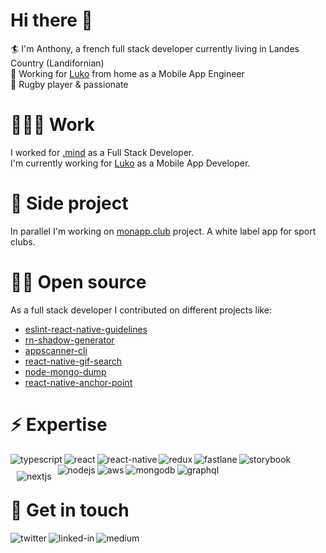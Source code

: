 # Hi there 👋

 🏄 I'm Anthony, a french full stack developer currently living in Landes Country (Landifornian)<br />
 🏡 Working for [Luko](https://luko.eu/) from home as a Mobile App Engineer<br />
 🏉 Rugby player & passionate

# 👨🏼‍💻 Work

I worked for [.mind](https://github.com/dotmind) as a Full Stack Developer.<br />
I'm currently working for [Luko](https://luko.eu/) as a Mobile App Developer.<br/>

# 🎸 Side project

In parallel I'm working on [monapp.club](https://monapp.club/) project. A white label app for sport clubs.

# 🙌🏼 Open source

As a full stack developer I contributed on different projects like:
- [eslint-react-native-guidelines](https://github.com/GetLuko/eslint-react-native-guidelines)
- [rn-shadow-generator](https://github.com/dotmind/rn-shadow-generator)
- [appscanner-cli](https://github.com/dotmind/appscanner-cli)
- [react-native-gif-search](https://github.com/Thanasis1101/react-native-gif-search)
- [node-mongo-dump](https://github.com/dotmind/node-mongo-dump)
- [react-native-anchor-point](https://github.com/sueLan/react-native-anchor-point)

# ⚡️ Expertise

<img align="left" alt="typescript" src="https://img.shields.io/badge/typescript%20-3178C6.svg?&style=for-the-badge&logo=typescript&logoColor=white" />
<img align="left" alt="react" src="https://img.shields.io/badge/react%20-%2320232a.svg?&style=for-the-badge&logo=react&logoColor=%2361DAFB" />
<img align="left" alt="react-native" src="https://img.shields.io/badge/react%20native%20-%2320232a.svg?&style=for-the-badge&logo=react&logoColor=%2361DAFB" />
<img align="left" alt="redux" src="https://img.shields.io/badge/redux%20-764ABC.svg?&style=for-the-badge&logo=redux&logoColor=white" />
<img align="left" alt="fastlane" src="https://img.shields.io/badge/fastlane%20-00F200.svg?&style=for-the-badge&logo=fastlane&logoColor=white" />
<img align="left" alt="storybook" src="https://img.shields.io/badge/storybook%20-FF4785.svg?&style=for-the-badge&logo=storybook&logoColor=white" />


<img style="float:left; margin: 10px;" alt="nextjs" src="https://img.shields.io/badge/next.js%20-000000.svg?&style=for-the-badge&logo=next.js&logoColor=white" />

<img align="left" alt="nodejs" src="https://img.shields.io/badge/node.js%20-%2343853D.svg?&style=for-the-badge&logo=node.js&logoColor=white" />
<img align="left" alt="aws" src="https://img.shields.io/badge/Amazon%20AWS-%23232F3E?logo=amazon-aws&logoColor=white&style=for-the-badge" />
<img align="left" alt="mongodb" src="https://img.shields.io/badge/mongodb%20-47A248.svg?&style=for-the-badge&logo=mongodb&logoColor=white" />
<img align="left" alt="graphql" src="https://img.shields.io/badge/graphql%20-E434AA.svg?&style=for-the-badge&logo=graphql&logoColor=white" />

<br />
<br />

# 💬 Get in touch

[<img align="left" alt="twitter" src="https://img.shields.io/badge/twitter-%231DA1F2.svg?&style=for-the-badge&logo=twitter&logoColor=white" />](https://twitter.com/anthlasserre)

[<img align="left" alt="linked-in" src="https://img.shields.io/badge/linkedin-%230077B5.svg?&style=for-the-badge&logo=linkedin&logoColor=white" />](https://twitter.com/anthlasserre)

[<img align="left" alt="medium" src="https://img.shields.io/badge/medium-%2312100E.svg?&style=for-the-badge&logo=medium&logoColor=white" />](https://medium.com/@anthlasserre)
